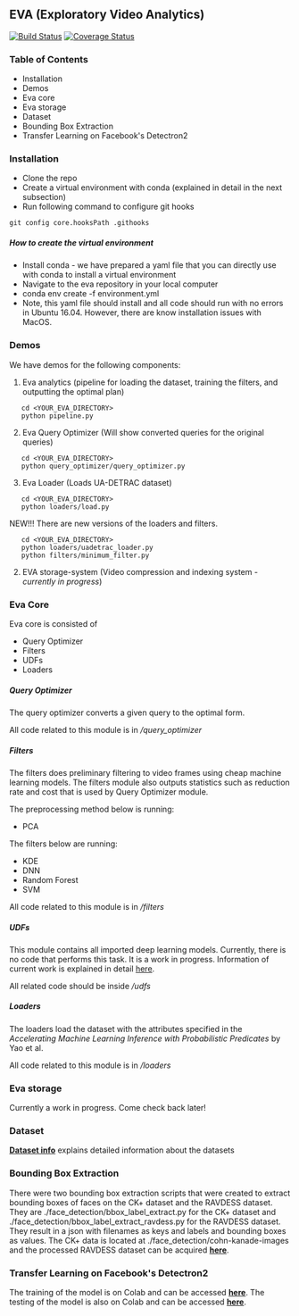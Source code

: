 ## EVA (Exploratory Video Analytics)

[![Build Status](https://travis-ci.org/georgia-tech-db/Eva.svg?branch=master)](https://travis-ci.com/georgia-tech-db/Eva)
[![Coverage Status](https://coveralls.io/repos/github/georgia-tech-db/Eva/badge.svg?branch=master)](https://coveralls.io/github/georgia-tech-db/Eva?branch=master)
### Table of Contents
* Installation
* Demos
* Eva core
* Eva storage
* Dataset
* Bounding Box Extraction
* Transfer Learning on Facebook's Detectron2

### Installation
* Clone the repo
* Create a virtual environment with conda (explained in detail in the next subsection)
* Run following command to configure git hooks 
```shell
git config core.hooksPath .githooks
```


##### How to create the virtual environment
* Install conda - we have prepared a yaml file that you can directly use with conda to install a virtual environment
* Navigate to the eva repository in your local computer
* conda env create -f environment.yml
* Note, this yaml file should install and all code should run with no errors in Ubuntu 16.04.
   However, there are know installation issues with MacOS.

### Demos
We have demos for the following components:
1. Eva analytics (pipeline for loading the dataset, training the filters, and outputting the optimal plan)
```commandline
   cd <YOUR_EVA_DIRECTORY>
   python pipeline.py
```
2. Eva Query Optimizer (Will show converted queries for the original queries)
```commandline
   cd <YOUR_EVA_DIRECTORY>
   python query_optimizer/query_optimizer.py
```
3. Eva Loader (Loads UA-DETRAC dataset)
```commandline
   cd <YOUR_EVA_DIRECTORY>
   python loaders/load.py
```

NEW!!! There are new versions of the loaders and filters.
```commandline
   cd <YOUR_EVA_DIRECTORY>
   python loaders/uadetrac_loader.py
   python filters/minimum_filter.py
```

2. EVA storage-system (Video compression and indexing system - *currently in progress*)

### Eva Core
Eva core is consisted of
* Query Optimizer
* Filters
* UDFs
* Loaders

##### Query Optimizer
The query optimizer converts a given query to the optimal form.

All code related to this module is in */query_optimizer*

##### Filters
The filters does preliminary filtering to video frames using cheap machine learning models.
The filters module also outputs statistics such as reduction rate and cost that is used by Query Optimizer module.

The preprocessing method below is running:
* PCA

The filters below are running:
* KDE
* DNN
* Random Forest
* SVM

All code related to this module is in */filters*

##### UDFs
This module contains all imported deep learning models. Currently, there is no code that performs this task. It is a work in progress.
Information of current work is explained in detail [here](src/udfs/README.md).

All related code should be inside */udfs*

##### Loaders
The loaders load the dataset with the attributes specified in the *Accelerating Machine Learning Inference with Probabilistic Predicates* by Yao et al.

All code related to this module is in */loaders*

### Eva storage
Currently a work in progress. Come check back later!


### Dataset
__[Dataset info](data/README.md)__ explains detailed information about the  datasets

### Bounding Box Extraction

There were two bounding box extraction scripts that were created to extract bounding boxes of faces on the CK+ dataset and the RAVDESS dataset. They are ./face_detection/bbox_label_extract.py for the CK+ dataset and ./face_detection/bbox_label_extract_ravdess.py for the RAVDESS dataset. They result in a json with filenames as keys and labels and bounding boxes as values. The CK+ data is located at ./face_detection/cohn-kanade-images and the processed RAVDESS dataset can be acquired __[here](https://drive.google.com/open?id=1rI8VAdA3nAVCXs5U0sVCYHDZJG3mjzsv)__.

### Transfer Learning on Facebook's Detectron2

The training of the model is on Colab and can be accessed __[here](https://colab.research.google.com/drive/1CIeFUsSxXh1AbjaFp6Nz7-aWwN6Z-_fq)__. The testing of the model is also on Colab and can be accessed __[here](https://colab.research.google.com/drive/1lMYhU0JNWyyu7TGRM8gqa-6i0agMRFTY)__.
